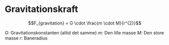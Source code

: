 # Gravitationskraft

$$F_{gravitation} = G \cdot \frac{m \cdot M}{r^{2}}$$

$G$: Gravitationskonstanten (altid det samme)
$m$: Den lille masse
$M$: Den store masse
$r$: Baneradius